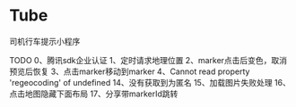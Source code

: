 # Tube
司机行车提示小程序


TODO
0、腾讯sdk企业认证
1、定时请求地理位置
2、marker点击后变色，取消预览后恢复
3、点击marker移动到marker
4、Cannot read property 'regeocoding' of undefined
14、没有获取到为匿名
15、加载图片失败处理
16、点击地图隐藏下面布局
17、分享带markerId跳转